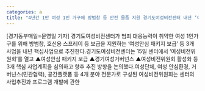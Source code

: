 ```yaml
---
categories: a
title: "4년간 1만 여성 1인 가구에 방범창 등 안전 물품 지원 경기도여성비전센터 내년 ‘여성안심 패키지 보급’ 등 3개 핵심사업 추진"
---
```

[경기동부매일=문영일 기자] 경기도여성비전센터가 범죄 대응능력이 취약한 여성 1인가구를 위해 방범창, 호신용 스프레이 등 보급을 지원하는 ‘여성안심 패키지 보급’ 등 3개 사업을 내년 핵심사업으로 추진한다.경기도여성비전센터는 15일 센터에서 ‘여성비전위원회’를 열고 ▲여성안심 패키지 보급 ▲경기여성거버넌스 ▲여성비전위원회 활성화 등 3개 핵심 사업계획을 심의하고 향후 추진 방향을 논의했다.여성단체, 여성 안심환경, 거버넌스(민관협력), 공간플랫폼 등 4개 분야 전문가로 구성된 여성비전위원회는 센터의 사업추진과 프로그램 개발에 관한